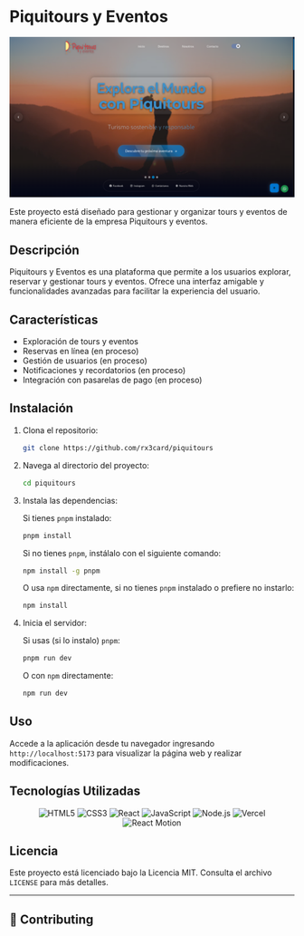 # Piquitours y Eventos

![Portada](./public/preview.webp)

Este proyecto está diseñado para gestionar y organizar tours y eventos de manera eficiente de la empresa Piquitours y eventos.

## Descripción

Piquitours y Eventos es una plataforma que permite a los usuarios explorar, reservar y gestionar tours y eventos. Ofrece una interfaz amigable y funcionalidades avanzadas para facilitar la experiencia del usuario.

## Características

- Exploración de tours y eventos
- Reservas en línea (en proceso)
- Gestión de usuarios (en proceso)
- Notificaciones y recordatorios (en proceso)
- Integración con pasarelas de pago (en proceso)

## Instalación

1. Clona el repositorio:

   ```bash
   git clone https://github.com/rx3card/piquitours
   ```

2. Navega al directorio del proyecto:

   ```bash
   cd piquitours
   ```

3. Instala las dependencias:

   Si tienes `pnpm` instalado:

   ```bash
   pnpm install
   ```

   Si no tienes `pnpm`, instálalo con el siguiente comando:

   ```bash
   npm install -g pnpm
   ```

   O usa `npm` directamente, si no tienes `pnpm` instalado o prefiere no instarlo:

   ```bash
   npm install
   ```

<!-- 4. Configura las variables de entorno en un archivo `.env`:

   ```env
   DB_HOST=tu_host_de_base_de_datos
   DB_USER=tu_usuario_de_base_de_datos
   DB_PASS=tu_contraseña_de_base_de_datos
   ``` -->

4. Inicia el servidor:

   Si usas (si lo instalo) `pnpm`:

   ```bash
   pnpm run dev
   ```

   O con `npm` directamente:

   ```bash
   npm run dev
   ```

## Uso

Accede a la aplicación desde tu navegador ingresando `http://localhost:5173` para visualizar la página web y realizar modificaciones. 

## Tecnologías Utilizadas

<p align="center">
  <img src="https://img.shields.io/badge/-HTML5-E34F26?logo=html5&logoColor=white&style=flat-square" alt="HTML5">
  <img src="https://img.shields.io/badge/-CSS3-1572B6?logo=css3&logoColor=white&style=flat-square" alt="CSS3">
  <img src="https://img.shields.io/badge/-React-61DAFB?logo=react&logoColor=white&style=flat-square" alt="React">
  <img src="https://img.shields.io/badge/-JavaScript-F7DF1E?logo=javascript&logoColor=black&style=flat-square" alt="JavaScript">
  <img src="https://img.shields.io/badge/-Node.js-339933?logo=node.js&logoColor=white&style=flat-square" alt="Node.js">
  <!-- <img src="https://img.shields.io/badge/-TypeScript-3178C6?logo=typescript&logoColor=white&style=flat-square" alt="TypeScript"> -->
  <!-- <img src="https://img.shields.io/badge/-Express-000000?logo=express&logoColor=white&style=flat-square" alt="Express"> -->
  <!-- <img src="https://img.shields.io/badge/-PostgreSQL-336791?logo=postgresql&logoColor=white&style=flat-square" alt="PostgreSQL"> -->
  <!-- <img src="https://img.shields.io/badge/-Tailwind%20CSS-06B6D4?logo=tailwindcss&logoColor=white&style=flat-square" alt="Tailwind CSS"> -->
  <!-- <img src="https://img.shields.io/badge/-Redux-764ABC?logo=redux&logoColor=white&style=flat-square" alt="Redux"> -->
  <!-- <img src="https://img.shields.io/badge/-JWT-000000?logo=jsonwebtokens&logoColor=white&style=flat-square" alt="JWT"> -->
  <!-- <img src="https://img.shields.io/badge/-Docker-2496ED?logo=docker&logoColor=white&style=flat-square" alt="Docker"> -->
  <img src="https://img.shields.io/badge/-Vercel-000000?logo=vercel&logoColor=white&style=flat-square" alt="Vercel">
  <img src="https://img.shields.io/badge/-React%20Motion-61DAFB?logo=react&logoColor=white&style=flat-square" alt="React Motion">
</p>

## Licencia

Este proyecto está licenciado bajo la Licencia MIT. Consulta el archivo `LICENSE` para más detalles.

---

<!-- <a href='https://github.com/rx3card'>rx3card Oscar Rojas.</a> -->

## 🤝 Contributing 
<!-- 
<a href="https://openomy.app/github/rx3card/piquitours" target="_blank" style="display: block; width: 100%;" align="center">
  <img src="https://www.openomy.com/svg?repo=rx3card/piquitours&chart=list" target="_blank" alt="Contribution Leaderboard" style="display: block; width: 100%;" />
</a>
 -->
